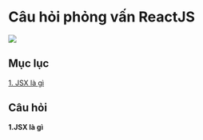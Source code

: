 # Câu hỏi phỏng vấn ReactJS

<img src="https://ms314006.github.io/static/b7a8f321b0bbc07ca9b9d22a7a505ed5/97b31/React.jpg"/>


## Mục lục

<a href="#JSX">1. JSX là gì</a>

## Câu hỏi
<b>1.JSX là gì</b>
  

